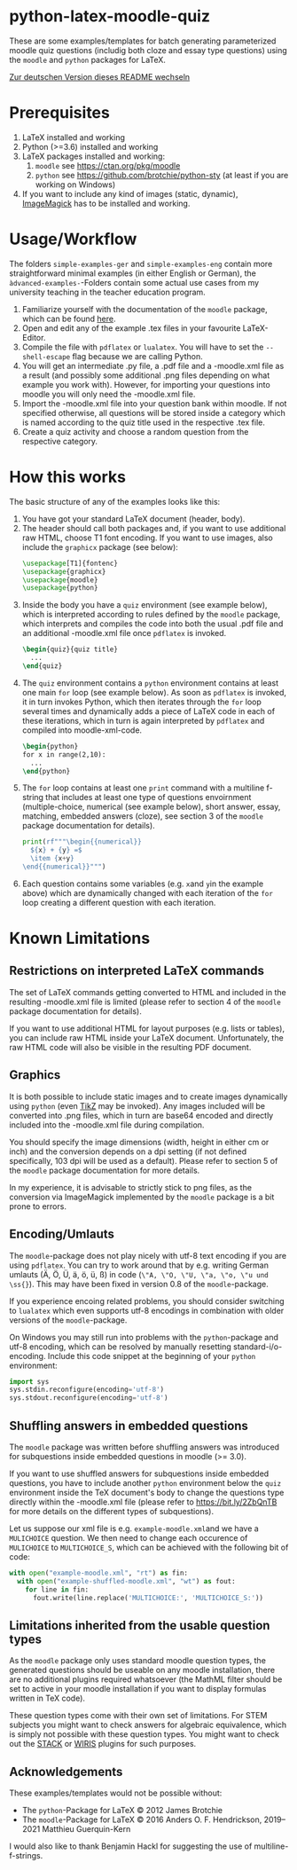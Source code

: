 # python-latex-moodle-quiz
These are some examples/templates for batch generating parameterized moodle quiz questions (includig both cloze and essay type questions) using the `moodle` and `python` packages for LaTeX.

[Zur deutschen Version dieses README wechseln](https://github.com/avohns/python-latex-moodle-quiz/blob/master/README-GER.md)

Prerequisites
=============

1. LaTeX installed and working
1. Python (>=3.6) installed and working
1. LaTeX packages installed and working:
   1. `moodle` see https://ctan.org/pkg/moodle
   1. `python` see https://github.com/brotchie/python-sty (at least if you are working on Windows)
1. If you want to include any kind of images (static, dynamic), [ImageMagick](https://imagemagick.org/index.php) has to be installed and working.
   
Usage/Workflow
==============

The folders `simple-examples-ger` and `simple-examples-eng` contain more straightforward minimal examples (in either English or German), the `àdvanced-examples-`-Folders contain some actual use cases from my university teaching in the teacher education program.

1. Familiarize yourself with the documentation of the `moodle` package, which can be found [here](http://mirrors.ctan.org/macros/latex/contrib/moodle/moodle.pdf).
1. Open and edit any of the example .tex files in your favourite LaTeX-Editor.
1. Compile the file with `pdflatex` or `lualatex`. You will have to set the `--shell-escape` flag because we are calling Python.
1. You will get an intermediate .py file, a .pdf file and a -moodle.xml file as a result (and possibly some additional .png files depending on what example you work with). However, for importing your questions into moodle you will only need the -moodle.xml file.
1. Import the -moodle.xml file into your question bank within moodle. If not specified otherwise, all questions will be stored inside a category which is named according to the quiz title used in the respective .tex file.
1. Create a quiz activity and choose a random question from the respective category.

How this works
==============

The basic structure of any of the examples looks like this:

1. You have got your standard LaTeX document (header, body).
1. The header should call both packages and, if you want to use additional raw HTML, choose T1 font encoding. If you want to use images, also include the `graphicx` package (see below):
    ```latex 
    \usepackage[T1]{fontenc}
	\usepackage{graphicx}
    \usepackage{moodle}
    \usepackage{python}
    ```
1. Inside the body you have a `quiz` environment (see example below), which is interpreted according to rules defined by the `moodle` package, which interprets and compiles the code into both the usual .pdf file and an additional -moodle.xml file once `pdflatex` is invoked.
    ```latex
    \begin{quiz}{quiz title}
      ...
    \end{quiz}
    ```
1. The `quiz` environment contains a `python` environment contains at least one main `for` loop (see example below). As soon as `pdflatex` is invoked, it in turn invokes Python, which then iterates through the `for` loop several times and dynamically adds a piece of LaTeX code in each of these iterations, which in turn is again interpreted by `pdflatex` and compiled into moodle-xml-code.
    ```latex
    \begin{python}
    for x in range(2,10):
      ...
    \end{python}
    ```
1. The `for` loop contains at least one `print` command with a multiline f-string that includes at least one type of questions envoirnment (multiple-choice, numerical (see example below), short answer, essay, matching, embedded answers (cloze), see section 3 of the `moodle` package documentation for details). 
    ```python
    print(rf"""\begin{{numerical}}
      ${x} + {y} =$
      \item {x+y} 
    \end{{numerical}}""")
    ```
1. Each question contains some variables (e.g. `x`and `y`in the example above) which are dynamically changed with each iteration of the `for` loop creating a different question with each iteration.

Known Limitations
=================

Restrictions on interpreted LaTeX commands
------------------------------------------

The set of LaTeX commands getting converted to HTML and included in the resulting -moodle.xml file is limited (please refer to section 4 of the `moodle` package documentation for details). 

If you want to use additional HTML for layout purposes (e.g. lists or tables), you can include raw HTML inside your LaTeX document. Unfortunately, the raw HTML code will also be visible in the resulting PDF document.

Graphics
--------

It is both possible to include static images and to create images dynamically using `python` (even [TikZ](https://pgf-tikz.github.io/) may be invoked). Any images included will be converted into .png files, which in turn are base64 encoded and directly included into the -moodle.xml file during compilation. 

You should specify the image dimensions (width, height in either cm or inch) and the conversion depends on a dpi setting (if not defined specifically, 103 dpi will be used as a default). Please refer to section 5 of the `moodle` package documentation for more details. 

In my experience, it is advisable to strictly stick to png files, as the conversion via ImageMagick implemented by the `moodle` package is a bit prone to errors.

Encoding/Umlauts
----------------

The `moodle`-package does not play nicely with utf-8 text encoding if you are using `pdflatex`. You can try to work around that by e.g. writing  German umlauts (Ä, Ö, Ü, ä, ö, ü, ß) in code (`\"A, \"O, \"U, \"a, \"o, \"u und \ss{}`). This may have been fixed in version 0.8 of the `moodle`-package.

If you experience encoing related problems, you should consider switching to `lualatex` which even supports utf-8 encodings in combination with older versions of the `moodle`-package. 

On Windows you may still run into problems with the `python`-package and utf-8 encoding, which can be resolved by manually resetting standard-i/o-encoding. Include this code snippet at the beginning of your `python` environment:
````python
import sys
sys.stdin.reconfigure(encoding='utf-8')
sys.stdout.reconfigure(encoding='utf-8')
````

Shuffling answers in embedded questions
---------------------------------------

The `moodle` package was written before shuffling answers was introduced for subquestions inside embedded questions in moodle (>= 3.0). 

If you want to use shuffled answers for subquestions inside embedded questions, you have to include another `python` environment below the `quiz` environment inside the TeX document's body to change the questions type directly within the -moodle.xml file (please refer to https://bit.ly/2ZbQnTB for more details on the different types of subquestions). 

Let us suppose our xml file is e.g. `example-moodle.xml`and we have a `MULICHOICE` question. We then need to change each occurence of `MULICHOICE` to `MULTICHOICE_S`, which can be achieved with the following bit of code:

```python
with open("example-moodle.xml", "rt") as fin:
  with open("example-shuffled-moodle.xml", "wt") as fout:
    for line in fin:
      fout.write(line.replace('MULTICHOICE:', 'MULTICHOICE_S:'))
```

Limitations inherited from the usable question types
----------------------------------------------------

As the `moodle` package only uses standard moodle question types, the generated questions should be useable on any moodle installation, there are no additional plugins required whatsoever (the MathML filter should be set to active in your moodle installation if you want to display formulas written in TeX code).

These question types come with their own set of limitations. For STEM subjects you might want to check answers for algebraic equivalence, which is simply not possible with these question types. You might want to check out the [STACK](https://moodle.org/plugins/qtype_stack) or [WIRIS](https://moodle.org/plugins/view.php?id=26) plugins for such purposes.

Acknowledgements
----------------

These examples/templates would not be possible without:
- The `python`-Package for LaTeX © 2012 James Brotchie
- The `moodle`-Package for LaTeX © 2016 Anders O. F. Hendrickson, 2019–2021 Matthieu Guerquin-Kern

I would also like to thank Benjamin Hackl for suggesting the use of multiline-f-strings.
